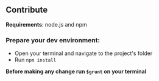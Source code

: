 ## Contribute

**Requirements**: node.js and npm

### Prepare your dev environment:
* Open your terminal and navigate to the project's folder
* Run `npm install`
 
**Before making any change run `$grunt` on your terminal**
